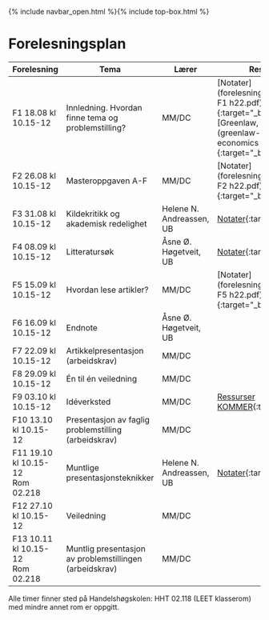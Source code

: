 {% include navbar_open.html %}{% include top-box.html %}


# Forelesningsplan  


| Forelesning <img width=220/>   | Tema <img width=300/>         | Lærer  | Ressurser <img width=200/>  |
|----------------|----------------------------------------------------------------------|-----------|--------------------------------------|
|F1 18.08 kl 10.15-12 | Innledning. Hvordan finne tema og problemstilling?                        | MM/DC       | [Notater](forelesninger/SOK-3073 F1 h22.pdf){:target="_blank"} <br />  [Greenlaw, 2006, kap 1, 2](greenlaw-2006-doing-economics ch 1 and 2.pdf){:target="_blank"}    |
|F2 26.08 kl 10.15-12   | Masteroppgaven A-F  | MM/DC | [Notater](forelesninger/SOK-3073 F2 h22.pdf){:target="_blank"}   |
|F3  31.08 kl 10.15-12 | Kildekritikk og akademisk redelighet          | Helene N. Andreassen, UB        | [Notater](forelesninger/2022_SOK_3073_Kildekritikk-ak-dannelse_norsk_HNAndreassen.pdf){:target="_blank"}   |
|F4 08.09 kl 10.15-12   | Litteratursøk | Åsne Ø. Høgetveit, UB |[Notater](/forelesninger/2022_master_HHT_søkekurs_Høgetveit.pdf){:target="_blank"}  |
|F5 15.09 kl 10.15-12   | Hvordan lese artikler?    | MM/DC       | [Notater](forelesninger/SOK-3073 F5 h22.pdf){:target="_blank"}  |
|F6 16.09 kl 10.15-12 | Endnote | Åsne Ø. Høgetveit, UB       |  |
|F7 22.09 kl 10.15-12      | Artikkelpresentasjon (arbeidskrav)  | MM/DC |   |
|F8 29.09 kl 10.15-12    | Én til én veiledning  | MM/DC  |   |
|F9 03.10 kl 10.15-12     | Idéverksted | MM/DC | [Ressurser KOMMER](ideverksted.md){:target="_blank"}   |
|F10 13.10 kl 10.15-12  | Presentasjon av faglig problemstilling (arbeidskrav)        | MM/DC |  |
|F11 19.10 kl 10.15-12 <br> Rom 02.218     | Muntlige presentasjonsteknikker            | Helene N. Andreassen, UB |[Notater](/forelesninger/2022_SOK-3073_Presentasjonsteknikk_norsk_HNAndreassen.pdf){:target="_blank"}   |
|F12 27.10 kl 10.15-12  | Veiledning | MM/DC |   |
|F13 10.11 kl 10.15-12 <br> Rom 02.218 | Muntlig presentasjon av problemstillingen (arbeidskrav) | MM/DC |   |

Alle timer finner sted på Handelshøgskolen:  HHT 02.118 (LEET klasserom) med mindre annet rom er oppgitt.
